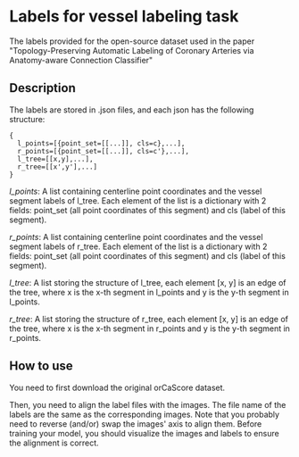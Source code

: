 # Labels for vessel labeling task
The labels provided for the open-source dataset used in the paper "Topology-Preserving Automatic Labeling of Coronary Arteries via Anatomy-aware Connection Classifier"

## Description
The labels are stored in .json files, and each json has the following structure:
```
{
  l_points=[{point_set=[[...]], cls=c},...],
  r_points=[{point_set=[[...]], cls=c'},...],
  l_tree=[[x,y],...], 
  r_tree=[[x',y'],...]
}
```


*l_points*: A list containing centerline point coordinates and the vessel segment labels of l_tree. Each element of the list is a dictionary with 2 fields: point_set (all point coordinates of this segment) and cls (label of this segment).

*r_points*: A list containing centerline point coordinates and the vessel segment labels of r_tree. Each element of the list is a dictionary with 2 fields: point_set (all point coordinates of this segment) and cls (label of this segment).

*l_tree*: A list storing the structure of l_tree, each element [x, y] is an edge of the tree, where x is the x-th segment in l_points and y is the y-th segment in l_points.

*r_tree*: A list storing the structure of r_tree, each element [x, y] is an edge of the tree, where x is the x-th segment in r_points and y is the y-th segment in r_points.

## How to use
You need to first download the original orCaScore dataset.

Then, you need to align the label files with the images. The file name of the labels are the same as the corresponding images. Note that you probably need to reverse (and/or) swap the images' axis to align them. Before training your model, you should visualize the images and labels to ensure the alignment is correct.
